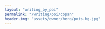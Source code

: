 ```yaml
---
layout: "writing_by_poi"
permalink: "/writing/poi/copan"
header-img: "assets/owner/hero/pois-bg.jpg"
---
```

